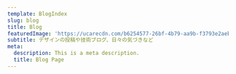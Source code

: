 ```yaml
---
template: BlogIndex
slug: blog
title: Blog
featuredImage: 'https://ucarecdn.com/b6254577-26bf-4b79-aa9b-f3793e2aebdc/'
subtitle: デザインの投稿や技術ブログ、日々の気づきなど
meta:
  description: This is a meta description.
  title: Blog Page
---
```

